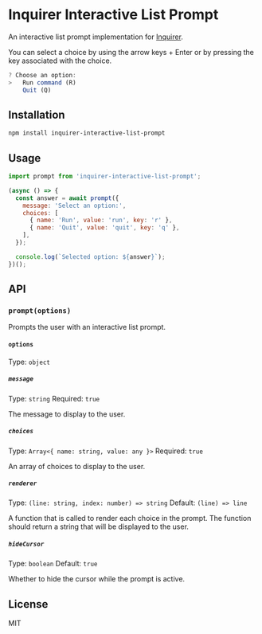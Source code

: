 # Inquirer Interactive List Prompt

An interactive list prompt implementation for [Inquirer](https://github.com/SBoudrias/Inquirer.js/).

You can select a choice by using the arrow keys + Enter or by pressing the key associated with the choice.
```javascript
? Choose an option:
>   Run command (R)
    Quit (Q)
```

## Installation

```sh
npm install inquirer-interactive-list-prompt
```

## Usage

```js
import prompt from 'inquirer-interactive-list-prompt';

(async () => {
  const answer = await prompt({
    message: 'Select an option:',
    choices: [
      { name: 'Run', value: 'run', key: 'r' },
      { name: 'Quit', value: 'quit', key: 'q' },
    ],
  });

  console.log(`Selected option: ${answer}`);
})();
```

## API

### `prompt(options)`

Prompts the user with an interactive list prompt.

#### `options`

Type: `object`

##### `message`

Type: `string`
Required: `true`

The message to display to the user.

##### `choices`

Type: `Array<{ name: string, value: any }>`
Required: `true`

An array of choices to display to the user.

##### `renderer`

Type: `(line: string, index: number) => string`
Default: `(line) => line`

A function that is called to render each choice in the prompt. The function should return a string that will be displayed to the user.

##### `hideCursor`

Type: `boolean`
Default: `true`

Whether to hide the cursor while the prompt is active.

## License

MIT
